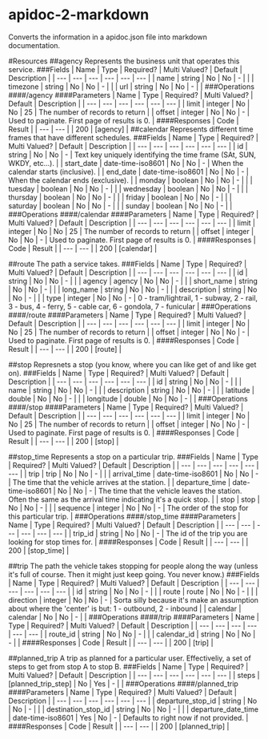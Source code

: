 apidoc-2-markdown
=================

Converts the information in a apidoc.json file into markdown documentation.



#Resources
##agency
Represents the business unit that operates this service.
###Fields
| Name | Type | Required? | Multi Valued? | Default | Description | 
|  ---  |  ---  |  ---  |  ---  |  ---  |  ---  | 
| name | string | No | No | - |  |
| timezone | string | No | No | - |  |
| url | string | No | No | - |  |
###Operations
####/agency
####Parameters
| Name | Type | Required? | Multi Valued? | Default | Description | 
|  ---  |  ---  |  ---  |  ---  |  ---  |  ---  | 
| limit | integer | No | No | 25 | The number of records to return |
| offset | integer | No | No | - | Used to paginate. First page of results is 0. |
####Responses
| Code | Result | 
|  ---  |  ---  | 
| 200 | [agency] |
##calendar
Represents different time frames that have different schedules.
###Fields
| Name | Type | Required? | Multi Valued? | Default | Description | 
|  ---  |  ---  |  ---  |  ---  |  ---  |  ---  | 
| id | string | No | No | - | Text key uniquely identifying the time frame (SAt, SUN, WKDY, etc...). |
| start_date | date-time-iso8601 | No | No | - | When the calendar starts (inclusive). |
| end_date | date-time-iso8601 | No | No | - | When the calendar ends (exclusive). |
| monday | boolean | No | No | - |  |
| tuesday | boolean | No | No | - |  |
| wednesday | boolean | No | No | - |  |
| thursday | boolean | No | No | - |  |
| friday | boolean | No | No | - |  |
| saturday | boolean | No | No | - |  |
| sunday | boolean | No | No | - |  |
###Operations
####/calendar
####Parameters
| Name | Type | Required? | Multi Valued? | Default | Description | 
|  ---  |  ---  |  ---  |  ---  |  ---  |  ---  | 
| limit | integer | No | No | 25 | The number of records to return |
| offset | integer | No | No | - | Used to paginate. First page of results is 0. |
####Responses
| Code | Result | 
|  ---  |  ---  | 
| 200 | [calendar] |

##route
The path a service takes.
###Fields
| Name | Type | Required? | Multi Valued? | Default | Description | 
|  ---  |  ---  |  ---  |  ---  |  ---  |  ---  | 
| id | string | No | No | - |  |
| agency | agency | No | No | - |  |
| short_name | string | No | No | - |  |
| long_name | string | No | No | - |  |
| description | string | No | No | - |  |
| type | integer | No | No | - | 0 - tram/lightrail, 1 - subway, 2 - rail, 3 - bus, 4 - ferry, 5 - cable car, 6 - gondola, 7 - funicular |
###Operations
####/route
####Parameters
| Name | Type | Required? | Multi Valued? | Default | Description | 
|  ---  |  ---  |  ---  |  ---  |  ---  |  ---  | 
| limit | integer | No | No | 25 | The number of records to return |
| offset | integer | No | No | - | Used to paginate. First page of results is 0. |
####Responses
| Code | Result | 
|  ---  |  ---  | 
| 200 | [route] |

##stop
Represnets a stop (you know, where you can like get of and like get on).
###Fields
| Name | Type | Required? | Multi Valued? | Default | Description | 
|  ---  |  ---  |  ---  |  ---  |  ---  |  ---  | 
| id | string | No | No | - |  |
| name | string | No | No | - |  |
| description | string | No | No | - |  |
| latitude | double | No | No | - |  |
| longitude | double | No | No | - |  |
###Operations
####/stop
####Parameters
| Name | Type | Required? | Multi Valued? | Default | Description | 
|  ---  |  ---  |  ---  |  ---  |  ---  |  ---  | 
| limit | integer | No | No | 25 | The number of records to return |
| offset | integer | No | No | - | Used to paginate. First page of results is 0. |
####Responses
| Code | Result | 
|  ---  |  ---  | 
| 200 | [stop] |

##stop_time
Represents a stop on a particular trip.
###Fields
| Name | Type | Required? | Multi Valued? | Default | Description | 
|  ---  |  ---  |  ---  |  ---  |  ---  |  ---  | 
| trip | trip | No | No | - |  |
| arrival_time | date-time-iso8601 | No | No | - | The time that the vehicle arrives at the station. |
| departure_time | date-time-iso8601 | No | No | - | The time that the vehicle leaves the station.  Often the same as the arrival time indicating it's a quick stop. |
| stop | stop | No | No | - |  |
| sequence | integer | No | No | - | The order of the stop for this particular trip. |
###Operations
####/stop_time
####Parameters
| Name | Type | Required? | Multi Valued? | Default | Description | 
|  ---  |  ---  |  ---  |  ---  |  ---  |  ---  | 
| trip_id | string | No | No | - | The id of the trip you are looking for stop times for. |
####Responses
| Code | Result | 
|  ---  |  ---  | 
| 200 | [stop_time] |

##trip
The path the vehicle takes stopping for people along the way (unless it's full of course.  Then it might just keep going.  You never know.)
###Fields
| Name | Type | Required? | Multi Valued? | Default | Description | 
|  ---  |  ---  |  ---  |  ---  |  ---  |  ---  | 
| id | string | No | No | - |  |
| route | route | No | No | - |  |
| direction | integer | No | No | - | Sorta silly because it's make an assumption about where the 'center' is but: 1 - outbound, 2 - inbound |
| calendar | calendar | No | No | - |  |
###Operations
####/trip
####Parameters
| Name | Type | Required? | Multi Valued? | Default | Description | 
|  ---  |  ---  |  ---  |  ---  |  ---  |  ---  | 
| route_id | string | No | No | - |  |
| calendar_id | string | No | No | - |  |
####Responses
| Code | Result | 
|  ---  |  ---  | 
| 200 | [trip] |

##planned_trip
A trip as planned for a particular user.  Effectiveliy, a set of steps to get from stop A to stop B.
###Fields
| Name | Type | Required? | Multi Valued? | Default | Description | 
|  ---  |  ---  |  ---  |  ---  |  ---  |  ---  | 
| steps | [planned_trip_step] | No | Yes | - |  |
###Operations
####/planned_trip
####Parameters
| Name | Type | Required? | Multi Valued? | Default | Description | 
|  ---  |  ---  |  ---  |  ---  |  ---  |  ---  | 
| departure_stop_id | string | No | No | - |  |
| destination_stop_id | string | No | No | - |  |
| departure_date_time | date-time-iso8601 | Yes | No | - | Defaults to right now if not provided. |
####Responses
| Code | Result | 
|  ---  |  ---  | 
| 200 | [planned_trip] |

